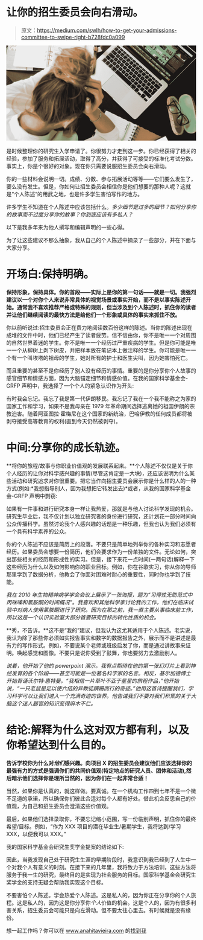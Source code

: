 # 让你的招生委员会向右滑动。

> 原文：<https://medium.com/swlh/how-to-get-your-admissions-committee-to-swipe-right-b728fdc0a099>

![](img/3d49fb7145df6bdbdbe16aebb81c52fb.png)

是时候整理你的研究生入学申请了。你很努力才走到这一步。你已经获得了相关的经验，参加了服务和拓展活动，取得了高分，并获得了可接受的标准化考试分数。事实上，你是个很好的对象。现在你只需要说服招生委员会向右滑动。

你的一些材料会说明一切。成绩、分数、参与拓展活动等等——它们要么发生了，要么没有发生。但是，你如何让招生委员会相信你是他们想要的那种人呢？这就是“个人陈述”的用武之地，也是许多学生害怕写作的地方。

许多学生不知道在个人陈述中应该包括什么。*多少细节是过多的细节？如何分享你的故事而不过度分享你的故事？你到底应该有多私人？*

以下是我多年来为他人撰写和编辑声明的一些心得。

为了让这些建议不那么抽象，我从自己的个人陈述中摘录了一些部分，并在下面与大家分享。

# 开场白:保持明确。

**保持形象，保持具体。你的首段——实际上是你的第一句话——就是一切。我强烈建议以一个对你个人来说非常具体的视觉场景或事实开始，而不是以事实陈述开始。通常我不喜欢推荐严格或特殊的规则，但当涉及到个人陈述时，抓住你的读者并让他们继续阅读的最快方法是给他们一个形象或具体的事实来抓住不放。**

你以前听说过:招生委员会正在费力地阅读数百份这样的陈述。当你的陈述出现在成堆的文件中时，他们已经产生了读者疲劳。信不信由你，你不是唯一一个对周围的自然世界着迷的学生。你不是唯一一个经历过严重疾病的学生。但是你可能是唯一一个从柳树上剥下树皮，并把样本放在笔记本上做注释的学生。你可能是唯一一个有一个叫埃塔的祖母的学生，她对所有的护士和医生尖叫，因为她害怕死亡。

而且重要的甚至不是你经历了别人没有经历的事情。重要的是你分享你个人故事的感官细节和情感方面，因为大脑锚定细节和情感价值。在我的国家科学基金会-GRFP 声明中，我选择了一个个人的紧急认识作为开头:

有时我会忘记。我忘了我是第一代伊朗移民。我忘记了我在一个我不能称之为家的国家工作和学习，如果不是我母亲在 1979 年革命期间选择逃离她的祖国伊朗的宗教迫害。随着阿亚图拉·霍梅尼在这个国家的新统治，巴哈伊教的任何成员都将被剥夺接受高等教育的权利(直到今天仍然被剥夺)。

# 中间:分享你的成长轨迹。

**将你的旅程/故事与你职业价值观的发展联系起来。**个人陈述不仅仅是关于你个人经历的让你对科学感兴趣的事情(尽管这肯定是一大块)，还应该说明为什么某些活动和研究追求对你很重要。把它当作向招生委员会展示你是什么样的人的一种方式(例如:*我想指导别人，因为我想把它转发出去)*或者，从我的国家科学基金会-GRFP 声明中剽窃:

如果有一件事和进行研究本身一样让我热爱，那就是与他人讨论科学发现的机会。研究生毕业后，我不仅计划以独立研究者的身份进行研究，还计划花一部分时间向公众传播科学。虽然讨论我个人感兴趣的话题是一种乐趣，但我也认为我们必须有一个具有科学素养的公众。

你的个人陈述不应该是简历上的段落。不要只是简单地列举你的各种实习和志愿者经历。如果委员会想要一份简历，他们会要求作为一份单独的文件。无论如何，突出那些相关的经历和形成性的实习。但是，接下来花一点时间(一两句话)解释一下这些经历为什么以及如何影响你的职业目标。例如，你在谷歌实习，你从你的导师那里学到了数据分析，他教会了你面对困难时耐心的重要性，同时你也学到了技能。

*我在 2010 年生物精神病学学会会议上展示了一张海报，题为“习得性无助范式中丙咪嗪和氯胺酮的时间概况”。我喜欢和其他科学家讨论我的工作，他们在临床试验中对病人使用氯胺酮进行了研究。因为在那之前，我一直主要从事临床前工作，所以这是一个认识实验室大部分首要研究目标的转化性质的机会。*

**秀，不告诉。**这不是“我的”建议，但我认为这尤其适用于个人陈述。老实说，我认为除了那些你必须如实报告事实和数字的数据报告之外，展示而不是讲述是最有力的写作形式。例如，不要说某个老师或班级启发了你，而是通过讲故事来证明。唤起感觉和图像。不要只是说你受到了鼓舞，你也要努力去激励别人。

*说着，他开始了他的 powerpoint 演示。我有点期待在他的第一张幻灯片上看到神经发育的各个阶段——甚至可能是一位著名科学家的名言。相反，基尔加德博士开始背诵沃尔特·惠特曼。“我相信一片草叶不亚于星星的旅程作品，”他开始说，“一只老鼠是足以使六倍的异教徒蹒跚而行的奇迹。”他用这首诗提醒我们，学习科学可以让我们进入一个充满奇迹的世界。他告诫我们不要对我们积累的关于大脑这个迷人器官的知识变得麻木不仁。*

# 结论:解释为什么这对双方都有利，以及你希望达到什么目的。

**告诉学校你为什么对*他们*感兴趣。向项目 X 的招生委员会建议他们应该选择你的最强有力的方式是强调你们的共同价值观(特定地点的研究人员、团体和活动),然后暗示他们选择你是理所当然的，因为你们在一起非常合适！**

当然，如果你是认真的，就这样做。要真诚。在一个机构工作四到七年不是一个微不足道的承诺，所以确保你们彼此合适对每个人都有好处。借此机会反思自己的价值观，为自己和招生委员会澄清这些价值观。

最后，如果他们选择录取你，不要忘记缩小范围，写一份临别声明，抓住你的最终希望/目标。例如，“作为 XXX 项目的潜在毕业生/暑期学生，我将达到/学习 XXX，以便我可以 XXX。”

我的国家科学基金会研究生奖学金提案的结论如下:

因此，当我发现自己处于研究生生涯的早期阶段时，我意识到我已经到了人生中一个对我个人有意义的时刻。在接下来的几年里，我将致力于方法培训，这些方法将服务于我一生的研究，最终目的是实现为社会服务的目标。国家科学基金会研究生奖学金的支持无疑会帮助我实现这个目标。

不要害怕个人陈述。学会热爱个人陈述。这是私人的，因为你正在分享你的个人旅程。这是私人的，因为这是你分享你*个人*价值的机会。这是个人的，因为有很多利害关系，招生委员会可能只是向左滑动。但不要太往心里去。有时候就是没有缘份。

想一起工作吗？你可以在 www.anahitavieira.com 的[找到我](http://www.anahitavieira.com)